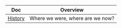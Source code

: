 <!-- prettier-ignore-start -->
<!-- start_toc -->
| Doc | Overview |
|---|---|
| [History](/history/brief-history.md#readme) | Where we were, where are we now? |
<!-- end_toc -->
<!-- prettier-ignore-end -->
